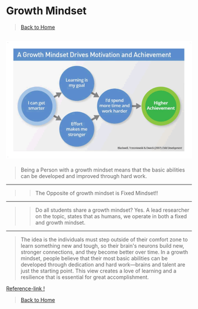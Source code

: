 # Growth Mindset

> [Back to Home](../README.md)

## ![image](images/GrowthMindset/the-growth-mindset.png)

> Being a Person with a growth mindset means that the basic abilities can be developed and improved through hard work.

---

> > The Opposite of growth mindset is Fixed Mindset!!

---

> > Do all students share a growth mindset?
> > Yes. A lead researcher on the topic, states that as humans, we operate in both a fixed and growth mindset.

---

> The idea is the individuals must step outside of their comfort zone to learn something new and tough, so their brain's neurons build new, stronger connections, and they become better over time.
> In a growth mindset, people believe that their most basic abilities can be developed through dedication and hard work—brains and talent are just the starting point. This view creates a love of learning and a resilience that is essential for great accomplishment.

[Reference-link !](https://www.renaissance.com/edwords/growth-mindset/)

> [Back to Home](../README.md)
